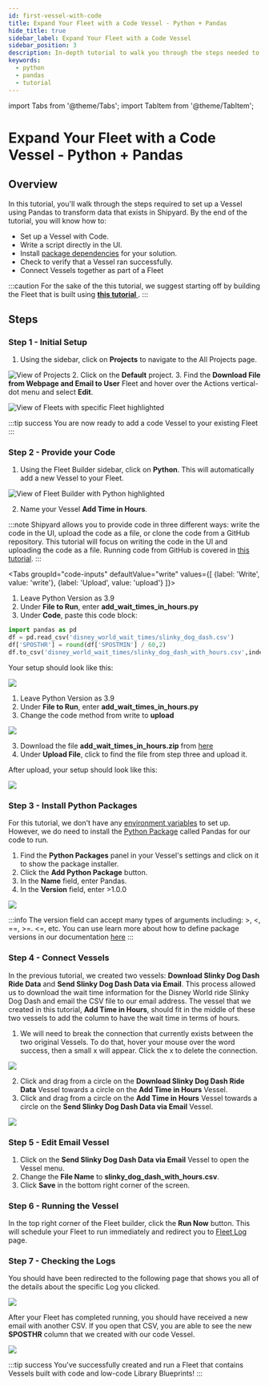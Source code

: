 ```yaml
---
id: first-vessel-with-code
title: Expand Your Fleet with a Code Vessel - Python + Pandas
hide_title: true
sidebar_label: Expand Your Fleet with a Code Vessel
sidebar_position: 3
description: In-depth tutorial to walk you through the steps needed to set up a Code Vessel that uses Python and Pandas.
keywords:
  - python
  - pandas
  - tutorial
---
```


import Tabs from '@theme/Tabs';
import TabItem from '@theme/TabItem';

# Expand Your Fleet with a Code Vessel - Python + Pandas

## Overview

In this tutorial, you'll walk through the steps required to set up a Vessel using Pandas to transform data that exists in Shipyard. By the end of the tutorial, you will know how to:

- Set up a Vessel with Code.
- Write a script directly in the UI.
- Install [package dependencies](../reference/packages/external-package-dependencies.md) for your solution.
- Check to verify that a Vessel ran successfully.
- Connect Vessels together as part of a Fleet

:::caution
For the sake of the this tutorial, we suggest starting off by building the Fleet that is built using [**this tutorial** ](first-fleet.md).
:::
## Steps

### Step 1 - Initial Setup

1. Using the sidebar, click on **Projects** to navigate to the All Projects page.

  ![View of Projects](../.gitbook/assets/projects_overview_default_2024-06-20.png)
2. Click on the **Default** project.
3. Find the **Download File from Webpage and Email to User** Fleet and hover over the Actions vertical-dot menu and select **Edit**.
   
  ![View of Fleets with specific Fleet highlighted](../.gitbook/assets/fleets_overview_slinky_dog_2024-06-20.png)

:::tip success
You are now ready to add a code Vessel to your existing Fleet
:::

### Step 2 - Provide your Code

1. Using the Fleet Builder sidebar, click on **Python**. This will automatically add a new Vessel to your Fleet.

  ![View of Fleet Builder with Python highlighted](../.gitbook/assets/fleet_builder_canvas_slinky_python_2024-06-20.png)

2. Name your Vessel **Add Time in Hours**.

:::note
Shipyard allows you to provide code in three different ways: write the code in the UI, upload the code as a file, or clone the code from a GitHub repository. This tutorial will focus on writing the code in the UI and uploading the code as a file. Running code from GitHub is covered in [this tutorial](../tutorials/github-vessel.md).
:::

<Tabs
groupId="code-inputs"
defaultValue="write"
values={[
{label: 'Write', value: 'write'},
{label: 'Upload', value: 'upload'}
]}>
<TabItem value="write">

1. Leave Python Version as 3.9
2. Under **File to Run**, enter **add_wait_times_in_hours.py**
3. Under **Code**, paste this code block:

```python
import pandas as pd
df = pd.read_csv('disney_world_wait_times/slinky_dog_dash.csv')
df['SPOSTHR'] = round(df['SPOSTMIN'] / 60,2)
df.to_csv('disney_world_wait_times/slinky_dog_dash_with_hours.csv',index = None)
```

Your setup should look like this:

  ![](../.gitbook/assets/fleet_builder_canvas_slinky_python_code_2024-06-20.png)
</TabItem>
<TabItem value="upload">

1. Leave Python Version as 3.9
2. Under **File to Run**, enter **add_wait_times_in_hours.py**
3. Change the code method from write to **upload**

  ![](../.gitbook/assets/shipyard_2022_05_05_14_22_19.png)

3. Download the file **add_wait_times_in_hours.zip** from [here](https://drive.google.com/file/d/1DgqjHlQv5l7UwM1ne_Nh9Q17U1sNg33v/view?usp=sharing)
4. Under **Upload File**, click to find the file from step three and upload it. 

After upload, your setup should look like this:

  ![](../.gitbook/assets/shipyard_2022_05_05_14_30_40.png)

</TabItem>
</Tabs>

### Step 3 - Install Python Packages

For this tutorial, we don't have any [environment variables](../reference/environment-variables/environment-variables-overview.md) to set up. However, we do need to install the [Python Package](../reference/packages/external-package-dependencies.md) called Pandas for our code to run. 

1. Find the **Python Packages** panel in your Vessel's settings and click on it to show the package installer.
2. Click the **Add Python Package** button.
3. In the **Name** field, enter Pandas.
4. In the **Version** field, enter >1.0.0

![](../.gitbook/assets/shipyard_2022_05_05_14_40_16.png)

:::info
The version field can accept many types of arguments including: >, <, ==, >=. <=, etc. You can use learn more about how to define package versions in our documentation [here](../reference/packages/external-package-dependencies.md) 
:::

### Step 4 - Connect Vessels

In the previous tutorial, we created two vessels: **Download Slinky Dog Dash Ride Data** and **Send Slinky Dog Dash Data via Email**. This process allowed us to download the wait time information for the Disney World ride Slinky Dog Dash and email the CSV file to our email address. The vessel that we created in this tutorial, **Add Time in Hours**, should fit in the middle of these two vessels to add the column to have the wait time in terms of hours. 

1. We will need to break the connection that currently exists between the two original Vessels. To do that, hover your mouse over the word success, then a small x will appear. Click the x to delete the connection.

  ![](../.gitbook/assets/delete_vessel_connection.gif)

2. Click and drag from a circle on the **Download Slinky Dog Dash Ride Data** Vessel towards a circle on the **Add Time in Hours** Vessel.
3. Click and drag from a circle on the **Add Time in Hours** Vessel towards a circle on the **Send Slinky Dog Dash Data via Email** Vessel.

  ![](../.gitbook/assets/fleet_builder_canvas_slinky_dog_fleet_2024-06-20.png)

### Step 5 - Edit Email Vessel

1. Click on the **Send Slinky Dog Dash Data via Email** Vessel to open the Vessel menu.
2. Change the **File Name** to **slinky_dog_dash_with_hours.csv**.
3. Click **Save** in the bottom right corner of the screen.

### Step 6 - Running the Vessel

In the top right corner of the Fleet builder, click the **Run Now** button. This will schedule your Fleet to run immediately and redirect you to [Fleet Log](../reference/logs/fleet-logs.md) page.

### Step 7 - Checking the Logs

You should have been redirected to the following page that shows you all of the details about the specific Log you clicked.

![](../.gitbook/assets/shipyard_2022_05_05_14_57_30.png)

After your Fleet has completed running, you should have received a new email with another CSV. If you open that CSV, you are able to see the new **SPOSTHR** column that we created with our code Vessel. 

  ![](../.gitbook/assets/shipyard_2022_05_05_15_01_20.png)

:::tip success
You've successfully created and run a Fleet that contains Vessels built with code and low-code Library Blueprints!
:::

